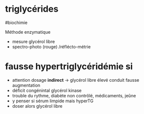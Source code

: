 # triglycérides
#biochimie 


Méthode enzymatique 

- mesure glycérol libre 
- spectro-photo (rouge) /réflécto-métrie 


# **fausse** hypertriglycéridémie si


- attention dosage **indirect** -> glycérol libre élevé conduit fausse augmentation 
- déficit congénintal glycérol kinase 
- trouble du rythme, diabète non contrôlé, médicaments, jeûne 
- y penser si sérum limpide mais hyperTG 
- doser alors glycérol libre 

